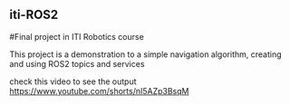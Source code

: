 ## iti-ROS2
#Final project in ITI Robotics course

This project is a demonstration to a simple navigation algorithm, creating and using ROS2 topics and services

check this video to see the output https://www.youtube.com/shorts/nI5AZp3BsqM
